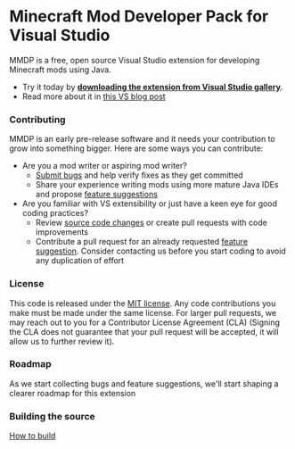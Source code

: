 # Minecraft Mod Developer Pack for Visual Studio
MMDP is a free, open source Visual Studio extension for developing Minecraft mods using Java.

* Try it today by [**downloading the extension from Visual Studio gallery**](http://aka.ms/vsminecraft).
* Read more about it in [this VS blog post](http://blogs.msdn.com/b/visualstudio/archive/2015/04/30/hello-minecraft-modders-visual-studio-loves-minecraft.aspx)

### Contributing 
MMDP is an early pre-release software and it needs your contribution to grow into something bigger. Here are some ways you can contribute:

* Are you a mod writer or aspiring mod writer? 
  * [Submit bugs](https://github.com/Microsoft/vsminecraft/issues) and help verify fixes as they get committed
  * Share your experience writing mods using more mature Java IDEs and propose [feature suggestions](https://github.com/Microsoft/vsminecraft/issues)
* Are you familiar with VS extensibility or just have a keen eye for good coding practices?
  * Review [source code changes](https://github.com/Microsoft/vsminecraft/pulls) or create pull requests with code improvements 
  * Contribute a pull request for an already requested [feature suggestion](https://github.com/Microsoft/vsminecraft/labels/enhancement). Consider contacting us before you start coding to avoid any duplication of effort

### License
This code is released under the [MIT license](https://github.com/Microsoft/vsminecraft/blob/master/LICENSE). Any code contributions you make must be made under the same license. For larger pull requests, we may reach out to you for a Contributor License Agreement (CLA) (Signing the CLA does not guarantee that your pull request will be accepted, it will allow us to further review it).

### Roadmap
As we start collecting bugs and feature suggestions, we'll start shaping a clearer roadmap for this extension

### Building the source
[How to build](HowToBuild.md)
